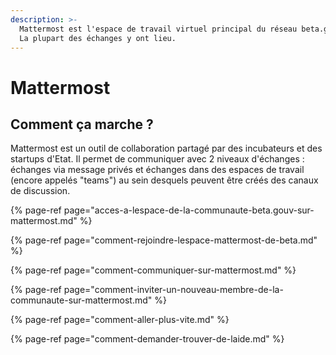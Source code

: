 ```yaml
---
description: >-
  Mattermost est l'espace de travail virtuel principal du réseau beta.gouv.fr.
  La plupart des échanges y ont lieu.
---
```


# Mattermost

## Comment ça marche ?

Mattermost est un outil de collaboration partagé par des incubateurs et des startups d'Etat. Il permet de communiquer avec 2 niveaux d'échanges : échanges via message privés et échanges dans des espaces de travail \(encore appelés "teams"\) au sein desquels peuvent être créés des canaux de discussion. 

{% page-ref page="acces-a-lespace-de-la-communaute-beta.gouv-sur-mattermost.md" %}

{% page-ref page="comment-rejoindre-lespace-mattermost-de-beta.md" %}

{% page-ref page="comment-communiquer-sur-mattermost.md" %}

{% page-ref page="comment-inviter-un-nouveau-membre-de-la-communaute-sur-mattermost.md" %}

{% page-ref page="comment-aller-plus-vite.md" %}

{% page-ref page="comment-demander-trouver-de-laide.md" %}





